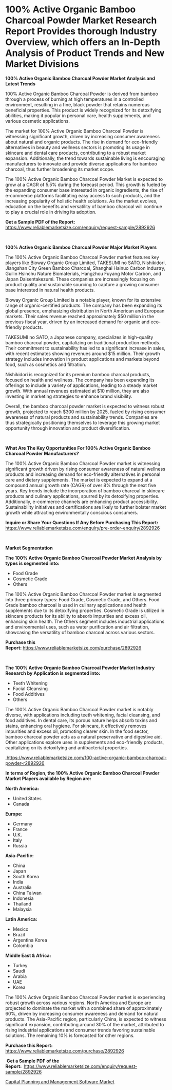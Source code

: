 <p><h1>100% Active Organic Bamboo Charcoal Powder Market Research Report Provides thorough Industry Overview, which offers an In-Depth Analysis of Product Trends and New Market Divisions</h1></p><p><strong>100% Active Organic Bamboo Charcoal Powder Market Analysis and Latest Trends</strong></p>
<p><p>100% Active Organic Bamboo Charcoal Powder is derived from bamboo through a process of burning at high temperatures in a controlled environment, resulting in a fine, black powder that retains numerous beneficial properties. This product is widely recognized for its detoxifying abilities, making it popular in personal care, health supplements, and various cosmetic applications. </p><p>The market for 100% Active Organic Bamboo Charcoal Powder is witnessing significant growth, driven by increasing consumer awareness about natural and organic products. The rise in demand for eco-friendly alternatives in beauty and wellness sectors is promoting its usage in skincare and dental care products, contributing to a robust market expansion. Additionally, the trend towards sustainable living is encouraging manufacturers to innovate and provide diverse applications for bamboo charcoal, thus further broadening its market scope.</p><p>The 100% Active Organic Bamboo Charcoal Powder Market is expected to grow at a CAGR of 5.5% during the forecast period. This growth is fueled by the expanding consumer base interested in organic ingredients, the rise of e-commerce platforms facilitating easy access to such products, and the increasing popularity of holistic health solutions. As the market evolves, education on the benefits and versatility of bamboo charcoal will continue to play a crucial role in driving its adoption.</p></p>
<p><strong>Get a Sample PDF of the Report:&nbsp;</strong> <a href="https://www.reliablemarketsize.com/enquiry/request-sample/2892926?utm_campaign=2996&utm_medium=2&utm_source=Github&utm_content=ia&utm_term=15032025&utm_id=100-active-organic-bamboo-charcoal-powder">https://www.reliablemarketsize.com/enquiry/request-sample/2892926</a></p>
<p>&nbsp;</p>
<p><strong>100% Active Organic Bamboo Charcoal Powder Major Market Players</strong></p>
<p><p>The 100% Active Organic Bamboo Charcoal Powder market features key players like Bioway Organic Group Limited, TAKESUMI no SATO, Nishikidori, Jiangshan City Green Bamboo Charcoal, Shanghai Hainuo Carbon Industry, Guilin Hsinchu Nature Biomaterials, Hangzhou Fuyang Motor Carbon, and Japan Daisentakezumi. These companies are increasingly focusing on product quality and sustainable sourcing to capture a growing consumer base interested in natural health products.</p><p>Bioway Organic Group Limited is a notable player, known for its extensive range of organic-certified products. The company has been expanding its global presence, emphasizing distribution in North American and European markets. Their sales revenue reached approximately $50 million in the previous fiscal year, driven by an increased demand for organic and eco-friendly products.</p><p>TAKESUMI no SATO, a Japanese company, specializes in high-quality bamboo charcoal powder, capitalizing on traditional production methods. Their commitment to sustainability has led to a significant increase in sales, with recent estimates showing revenues around $15 million. Their growth strategy includes innovation in product applications and markets beyond food, such as cosmetics and filtration.</p><p>Nishikidori is recognized for its premium bamboo charcoal products, focused on health and wellness. The company has been expanding its offerings to include a variety of applications, leading to a steady market growth. With annual revenues estimated at $10 million, they are also investing in marketing strategies to enhance brand visibility.</p><p>Overall, the bamboo charcoal powder market is expected to witness robust growth, projected to reach $300 million by 2025, fueled by rising consumer awareness of natural products and sustainability trends. Companies are thus strategically positioning themselves to leverage this growing market opportunity through innovation and product diversification.</p></p>
<p>&nbsp;</p>
<p><strong>What Are The Key Opportunities For 100% Active Organic Bamboo Charcoal Powder Manufacturers?</strong></p>
<p><p>The 100% Active Organic Bamboo Charcoal Powder market is witnessing significant growth driven by rising consumer awareness of natural wellness products and increasing demand for eco-friendly alternatives in personal care and dietary supplements. The market is expected to expand at a compound annual growth rate (CAGR) of over 8% through the next five years. Key trends include the incorporation of bamboo charcoal in skincare products and culinary applications, spurred by its detoxifying properties. Additionally, e-commerce channels are enhancing product accessibility. Sustainability initiatives and certifications are likely to further bolster market growth while attracting environmentally conscious consumers.</p></p>
<p><strong>Inquire or Share Your Questions If Any Before Purchasing This Report:</strong> <a href="https://www.reliablemarketsize.com/enquiry/pre-order-enquiry/2892926?utm_campaign=2996&utm_medium=2&utm_source=Github&utm_content=ia&utm_term=15032025&utm_id=100-active-organic-bamboo-charcoal-powder">https://www.reliablemarketsize.com/enquiry/pre-order-enquiry/2892926</a></p>
<p>&nbsp;</p>
<p><strong>Market Segmentation</strong></p>
<p><strong>The 100% Active Organic Bamboo Charcoal Powder Market Analysis by types is segmented into:</strong></p>
<p><ul><li>Food Grade</li><li>Cosmetic Grade</li><li>Others</li></ul></p>
<p><p>The 100% Active Organic Bamboo Charcoal Powder market is segmented into three primary types: Food Grade, Cosmetic Grade, and Others. Food Grade bamboo charcoal is used in culinary applications and health supplements due to its detoxifying properties. Cosmetic Grade is utilized in skincare products for its ability to absorb impurities and excess oil, enhancing skin health. The Others segment includes industrial applications and environmental uses, such as water purification and air filtration, showcasing the versatility of bamboo charcoal across various sectors.</p></p>
<p><strong>Purchase this Report:&nbsp;</strong><a href="https://www.reliablemarketsize.com/purchase/2892926?utm_campaign=2996&utm_medium=2&utm_source=Github&utm_content=ia&utm_term=15032025&utm_id=100-active-organic-bamboo-charcoal-powder">https://www.reliablemarketsize.com/purchase/2892926</a></p>
<p>&nbsp;</p>
<p><strong>The 100% Active Organic Bamboo Charcoal Powder Market Industry Research by Application is segmented into:</strong></p>
<p><ul><li>Teeth Whitening</li><li>Facial Cleansing</li><li>Food Additives</li><li>Others</li></ul></p>
<p><p>The 100% Active Organic Bamboo Charcoal Powder market is notably diverse, with applications including teeth whitening, facial cleansing, and food additives. In dental care, its porous nature helps absorb toxins and stains, enhancing oral hygiene. For skincare, it effectively removes impurities and excess oil, promoting clearer skin. In the food sector, bamboo charcoal powder acts as a natural preservative and digestive aid. Other applications explore uses in supplements and eco-friendly products, capitalizing on its detoxifying and antibacterial properties.</p></p>
<p><a href="https://www.reliablemarketsize.com/100-active-organic-bamboo-charcoal-powder-r2892926?utm_campaign=2996&utm_medium=2&utm_source=Github&utm_content=ia&utm_term=15032025&utm_id=100-active-organic-bamboo-charcoal-powder">&nbsp;https://www.reliablemarketsize.com/100-active-organic-bamboo-charcoal-powder-r2892926</a></p>
<p><strong>In terms of Region, the 100% Active Organic Bamboo Charcoal Powder Market Players available by Region are:</strong></p>
<p>
    <p> <strong> North America: </strong>
        <ul>
            <li>United States</li>
            <li>Canada</li>
        </ul>
        </p> 
    <p> <strong> Europe: </strong>
        <ul>
            <li>Germany</li>
            <li>France</li>
            <li>U.K.</li>
            <li>Italy</li>
            <li>Russia</li>
        </ul>
        </p> 
    <p> <strong> Asia-Pacific: </strong>
        <ul>
            <li>China</li>
            <li>Japan</li>
            <li>South Korea</li>
            <li>India</li>
            <li>Australia</li>
            <li>China Taiwan</li>
            <li>Indonesia</li>
            <li>Thailand</li>
            <li>Malaysia</li>
        </ul>
        </p> 
    <p> <strong> Latin America: </strong>
        <ul>
            <li>Mexico</li>
            <li>Brazil</li>
            <li>Argentina Korea</li>
            <li>Colombia</li>
        </ul>
        </p> 
    <p> <strong> Middle East & Africa: </strong>
        <ul>
            <li>Turkey</li>
            <li>Saudi</li>
            <li>Arabia</li>
            <li>UAE</li>
            <li>Korea</li>
        </ul>
    </p>
    </p>
<p><p>The 100% Active Organic Bamboo Charcoal Powder market is experiencing robust growth across various regions. North America and Europe are projected to dominate the market with a combined share of approximately 60%, driven by increasing consumer awareness and demand for natural products. The Asia-Pacific region, particularly China, is expected to witness significant expansion, contributing around 30% of the market, attributed to rising industrial applications and consumer trends favoring sustainable solutions. The remaining 10% is forecasted for other regions.</p></p>
<p><strong>Purchase this Report: </strong><a href="https://www.reliablemarketsize.com/purchase/2892926?utm_campaign=2996&utm_medium=2&utm_source=Github&utm_content=ia&utm_term=15032025&utm_id=100-active-organic-bamboo-charcoal-powder">https://www.reliablemarketsize.com/purchase/2892926</a></p>
<p>&nbsp;<strong>Get a Sample PDF of the Report:&nbsp;&nbsp;</strong><a href="https://www.reliablemarketsize.com/enquiry/request-sample/2892926?utm_campaign=2996&utm_medium=2&utm_source=Github&utm_content=ia&utm_term=15032025&utm_id=100-active-organic-bamboo-charcoal-powder">https://www.reliablemarketsize.com/enquiry/request-sample/2892926</a></p>
<p><strong></strong></p>
<p><p><a href="https://github.com/ravenecashe/Market-Research-Report-List-1/blob/main/capital-planning-and-management-software-market.md?utm_campaign=2996&utm_medium=2&utm_source=Github&utm_content=ia&utm_term=15032025&utm_id=100-active-organic-bamboo-charcoal-powder">Capital Planning and Management Software Market</a></p></p>